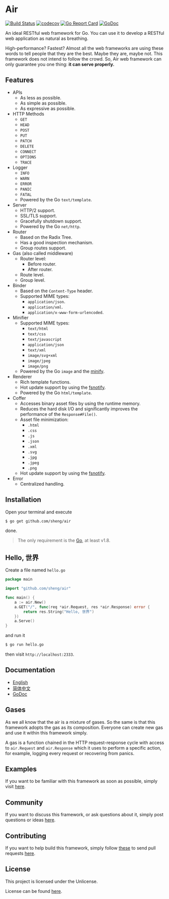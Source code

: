 # Air

[![Build Status](https://travis-ci.org/sheng/air.svg?branch=master)](https://travis-ci.org/sheng/air)
[![codecov](https://codecov.io/gh/sheng/air/branch/master/graph/badge.svg)](https://codecov.io/gh/sheng/air)
[![Go Report Card](https://goreportcard.com/badge/github.com/sheng/air)](https://goreportcard.com/report/github.com/sheng/air)
[![GoDoc](https://godoc.org/github.com/sheng/air?status.svg)](https://godoc.org/github.com/sheng/air)

An ideal RESTful web framework for Go. You can use it to develop a RESTful web
application as natural as breathing.

High-performance? Fastest? Almost all the web frameworks are using these words
to tell people that they are the best. Maybe they are, maybe not. This framework
does not intend to follow the crowd. So, Air web framework can only guarantee
you one thing: **it can serve properly.**

## Features

* APIs
	* As less as possible.
	* As simple as possible.
	* As expressive as possible.
* HTTP Methods
	* `GET`
	* `HEAD`
	* `POST`
	* `PUT`
	* `PATCH`
	* `DELETE`
	* `CONNECT`
	* `OPTIONS`
	* `TRACE`
* Logger
	* `INFO`
	* `WARN`
	* `ERROR`
	* `PANIC`
	* `FATAL`
	* Powered by the Go `text/template`.
* Server
	* HTTP/2 support.
	* SSL/TLS support.
	* Gracefully shutdown support.
	* Powered by the Go `net/http`.
* Router
	* Based on the Radix Tree.
	* Has a good inspection mechanism.
	* Group routes support.
* Gas (also called middleware)
	* Router level:
		* Before router.
		* After router.
	* Route level.
	* Group level.
* Binder
	* Based on the `Content-Type` header.
	* Supported MIME types:
		* `application/json`.
		* `application/xml`.
		* `application/x-www-form-urlencoded`.
* Minifier
	* Supported MIME types:
		* `text/html`
		* `text/css`
		* `text/javascript`
		* `application/json`
		* `text/xml`
		* `image/svg+xml`
		* `image/jpeg`
		* `image/png`
	* Powered by the Go `image` and the [minify](https://github.com/tdewolff/minify).
* Renderer
	* Rich template functions.
	* Hot update support by using the [fsnotify](https://github.com/fsnotify/fsnotify).
	* Powered by the Go `html/template`.
* Coffer
	* Accesses binary asset files by using the runtime memory.
	* Reduces the hard disk I/O and significantly improves the performance of the `Response#File()`.
	* Asset file minimization:
		* `.html`
		* `.css`
		* `.js`
		* `.json`
		* `.xml`
		* `.svg`
		* `.jpg`
		* `.jpeg`
		* `.png`
	* Hot update support by using the [fsnotify](https://github.com/fsnotify/fsnotify).
* Error
	* Centralized handling.

## Installation

Open your terminal and execute

```bash
$ go get github.com/sheng/air
```

done.

> The only requirement is the [Go](https://golang.org/dl/), at least v1.8.

## Hello, 世界

Create a file named `hello.go`

```go
package main

import "github.com/sheng/air"

func main() {
	a := air.New()
	a.GET("/", func(req *air.Request, res *air.Response) error {
		return res.String("Hello, 世界")
	})
	a.Serve()
}
```

and run it

```bash
$ go run hello.go
```

then visit `http://localhost:2333`.

## Documentation

* [English](https://github.com/sheng/air/wiki/Documentation)
* [简体中文](https://github.com/sheng/air/wiki/文档)
* [GoDoc](https://godoc.org/github.com/sheng/air)

## Gases

As we all know that the air is a mixture of gases. So the same is that this
framework adopts the gas as its composition. Everyone can create new gas and use
it within this framework simply.

A gas is a function chained in the HTTP request-response cycle with access to
`air.Request` and `air.Response` which it uses to perform a specific action, for
example, logging every request or recovering from panics.

## Examples

If you want to be familiar with this framework as soon as possible, simply visit
[here](https://github.com/sheng/atmosphere).

## Community

If you want to discuss this framework, or ask questions about it, simply post
questions or ideas [here](https://github.com/sheng/air/issues).

## Contributing

If you want to help build this framework, simply follow
[these](https://github.com/sheng/air/wiki/Contributing) to send pull requests
[here](https://github.com/sheng/air/pulls).

## License

This project is licensed under the Unlicense.

License can be found [here](LICENSE).
